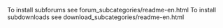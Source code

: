To install subforums see forum_subcategories/readme-en.html 
To install subdownloads see download_subcategories/readme-en.html 